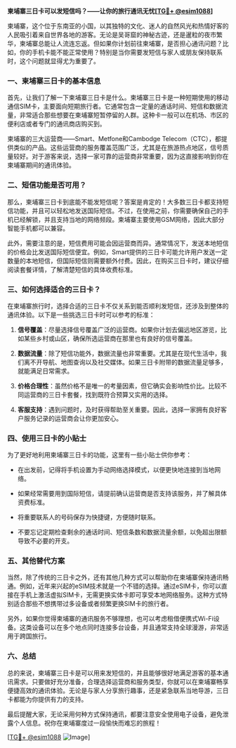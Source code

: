 **柬埔寨三日卡可以发短信吗？——让你的旅行通讯无忧[[TG💪+ @esim1088](https://t.me/s/esim1088)]**

柬埔寨，这个位于东南亚的小国，以其独特的文化、迷人的自然风光和热情好客的人民吸引着来自世界各地的游客。无论是吴哥窟的神秘古迹，还是暹粒的夜市繁华，柬埔寨总能让人流连忘返。但如果你计划前往柬埔寨，是否担心通讯问题？比如，你的手机卡能不能正常使用？特别是当你需要发短信与家人或朋友保持联系时，这个问题就显得尤为重要了。

### 一、柬埔寨三日卡的基本信息

首先，让我们了解一下柬埔寨三日卡是什么。柬埔寨三日卡是一种短期使用的移动通信SIM卡，主要面向短期旅行者。它通常包含一定量的通话时间、短信和数据流量，非常适合那些想要在柬埔寨短暂停留的人群。这种卡一般可以在机场、市区的便利店或者专门的通讯商店购买到。

柬埔寨的三大运营商——Smart、Metfone和Cambodge Telecom（CTC），都提供类似的产品。这些运营商的服务覆盖范围广泛，尤其是在旅游热点地区，信号质量较好。对于游客来说，选择一家可靠的运营商非常重要，因为这直接影响到你在柬埔寨期间的通讯体验。

### 二、短信功能是否可用？

那么，柬埔寨三日卡到底能不能发短信呢？答案是肯定的！大多数三日卡都支持短信功能，并且可以轻松地发送国际短信。不过，在使用之前，你需要确保自己的手机已经解锁，并且支持当地的网络频段。柬埔寨主要使用GSM网络，因此大部分智能手机都可以兼容。

此外，需要注意的是，短信费用可能会因运营商而异。通常情况下，发送本地短信的价格会比发送国际短信便宜。例如，Smart提供的三日卡可能允许用户发送一定数量的本地短信，但国际短信则需要额外付费。因此，在购买三日卡时，建议仔细阅读套餐详情，了解清楚短信的具体收费标准。

### 三、如何选择适合的三日卡？

在柬埔寨旅行时，选择合适的三日卡不仅关系到能否顺利发短信，还涉及到整体的通讯体验。以下是一些挑选三日卡时可以参考的标准：

1. **信号覆盖**：尽量选择信号覆盖广泛的运营商。如果你计划去偏远地区游览，比如某些乡村或山区，确保所选运营商在那里也有良好的信号覆盖。
   
2. **数据流量**：除了短信功能外，数据流量也非常重要。尤其是在现代生活中，我们离不开导航、地图查询以及社交媒体。如果三日卡附带的数据流量足够多，就能满足日常需求。

3. **价格合理性**：虽然价格不是唯一的考量因素，但它确实会影响性价比。比较不同运营商的三日卡套餐，找到既符合预算又实用的选择。

4. **客服支持**：遇到问题时，及时获得帮助至关重要。因此，选择一家拥有良好客户服务记录的运营商会让你更加安心。

### 四、使用三日卡的小贴士

为了更好地利用柬埔寨三日卡的功能，这里有一些小贴士供你参考：

- 在出发前，记得将手机设置为手动网络选择模式，以便更快地连接到当地网络。
  
- 如果经常需要用到国际短信，请提前确认运营商是否支持该服务，并了解具体资费标准。

- 将重要联系人的号码保存为快捷键，方便随时联系。

- 不要忘记定期检查剩余的通话时间、短信条数和数据流量余额，以免超出限额导致不必要的开支。

### 五、其他替代方案

当然，除了传统的三日卡之外，还有其他几种方式可以帮助你在柬埔寨保持通讯畅通。例如，近年来兴起的eSIM技术就是一个不错的选择。通过eSIM卡，你可以直接在手机上激活虚拟SIM卡，无需更换实体卡即可享受本地网络服务。这种方式特别适合那些不想携带过多设备或者频繁更换SIM卡的旅行者。

另外，如果你觉得柬埔寨的通讯服务不够理想，也可以考虑租借便携式Wi-Fi设备。这类设备可以在多个地点同时连接多台设备，并且通常支持全球漫游，非常适用于跨国旅行。

### 六、总结

总的来说，柬埔寨三日卡是可以用来发短信的，并且能够很好地满足游客的基本通讯需求。只要做好充分准备，合理选择运营商和服务类型，你就可以在柬埔寨畅享便捷高效的通讯体验。无论是与家人分享旅行趣事，还是紧急联系当地导游，三日卡都能为你提供有力的支持。

最后提醒大家，无论采用何种方式保持通讯，都要注意安全使用电子设备，避免泄露个人信息。祝你在柬埔寨度过一段愉快而难忘的旅程！

[[TG💪+ @esim1088](https://t.me/s/esim1088) ![Image](https://i.postimg.cc/4NQfJmqS/Snipaste-2025-05-13-00-14-12.png)]